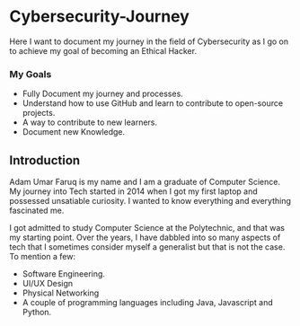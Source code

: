 # Cybersecurity-Journey
Here I want to document my journey in the field of Cybersecurity as I go on to achieve my goal of becoming an Ethical Hacker.

### My Goals

- Fully Document my journey and processes.
- Understand how to use GitHub and learn to contribute to open-source projects.
- A way to contribute to new learners.
- Document new Knowledge.

## Introduction

Adam Umar Faruq is my name and I am a graduate of Computer Science. My journey into Tech started in 2014 when I got my first laptop and possessed unsatiable curiosity. I wanted to know everything and everything fascinated me. 

I got admitted to study Computer Science at the Polytechnic, and that was my starting point. Over the years, I have dabbled into so many aspects of tech that I sometimes consider myself a generalist but that is not the case. To mention a few:

- Software Engineering. 
- UI/UX Design
- Physical Networking
- A couple of programming languages including Java, Javascript and Python.



